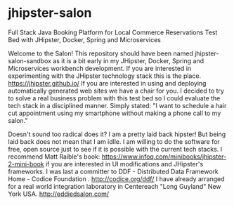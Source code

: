 # jhipster-salon
Full Stack Java Booking Platform for Local Commerce Reservations Test Bed with JHipster, Docker, Spring and Microservices

Welcome to the Salon!  This repository should have been named jhipster-salon-sandbox as it is a bit early in my JHipster, Docker, Spring and Microservices workbench development.  If you are interested in experimenting with the JHipster technology stack this is the place.  https://jhipster.github.io/  If you are interested in using and deploying automatically generated web sites we have a chair for you. I decided to try to solve a real business problem with this test bed so I could evaluate the tech stack in a disciplined manner.  Simply stated: "I want to schedule a hair cut appointment using my smartphone without making a phone call to my salon."  

Doesn't sound too radical does it?   I am a pretty laid back hipster!  But being laid back does not mean that I am idlle.  I am willing to do the software for free, open source just to see if it is possible with the current tech stacks.  I recommend Matt Raible's book: https://www.infoq.com/minibooks/jhipster-2-mini-book 
if you are interested in UI modifications and JHipster's frameworks.  I was last a committer to DDF - Distributed Data Framework Home - Codice Foundation .
http://codice.org/ddf/  I have already arranged for a real world integration laboratory in Centereach "Long Guyland" New York USA.
http://eddiedsalon.com/ 
